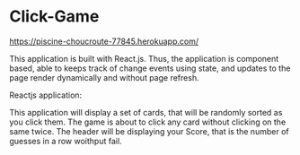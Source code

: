 # Click-Game

https://piscine-choucroute-77845.herokuapp.com/

This application is built with React.js. Thus, the application is component based, able to keeps track of change events using state, and updates to the page render dynamically and without page refresh.


Reactjs application:

This application will display a set of cards, that will be randomly sorted as you click them.
The game is about to click any card without clicking on the same twice.
The header will be displaying your Score, that is the number of guesses in a row woithput fail.


